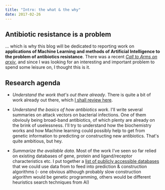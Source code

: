 ```yaml
---
title: "Intro: the what & the why"
date: 2017-02-26
---
```


## Antibiotic resistance is a problem
... which is why this blog will be dedicated to reporting work on **applications of Machine Learning and methods of Artificial Intelligence to the problem of antibiotics resistance**. There was a recent *[Call to Arms on arxiv](https://arxiv.org/pdf/1607.01224.pdf)*, and since I was looking for an interesting and important problem to spend some leisure on, I thought this is it. 

## Research agenda

+ *Understand the work that's out there already*.
  There is quite a bit of work already out there, which [I shall review here](https://simatai.github.io/2017/02/28/literature-review.html).
 
+ *Understand the basics of how antibiotics work*. 
  I'll write several summaries on attack vectors on bacterial infections. One of them obviouly being broad-band antibiotics, of which   plenty are already on the brink of uselessness. I'll try to understand how the biochemistry works and how Machine learning could possibly help to get from genetic information to predicting or constructing new antibiotics. That's quite ambitious, but hey.

+ *Summarize the available data*.
  Most of the work I've seen so far relied on existing databases of gene, protein and ligand/receptor characteristics etc. I put together a [list of publicly accessible databases](https://simatai.github.io/2017/02/27/existing-datasources.html) that we could use data from to feed into prediction & construction algorithms (- one obvious although probably slow construction algorithm would be genetic programming, others would be different heuristics search techniques from AI)
  
 


